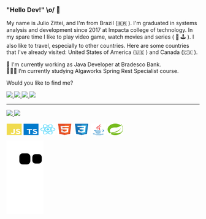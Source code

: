 ### "Hello Dev!" \o/ 👋

My name is Julio Zittei, and I'm from Brazil (🇧🇷 ). I'm graduated in systems analysis and development since 2017 at Impacta college of technology. In my spare time I like to play video game, watch movies and series ( 🎥  🕹 ). I also like to travel, especially to other countries. Here are some countries that I've already visited: United States of America (🇺🇸 ) and Canada (🇨🇦 ).

 🏦 I'm currently working as Java Developer at Bradesco Bank.<br/>
 👨🏻‍💻 I’m currently studying Algaworks Spring Rest Specialist course.
 
 
 Would you like to find me?
 
 <div> 
   <a href="https://instagram.com/juliozittei" target="_blank">
     <img src="https://img.shields.io/badge/-Instagram-%23E4405F?style=for-the-badge&logo=instagram&logoColor=white" target="_blank"/>
  </a>
 	<a href="https://www.twitch.tv/juliozittei" target="_blank">
    <img src="https://img.shields.io/badge/Twitch-9146FF?style=for-the-badge&logo=twitch&logoColor=white" target="_blank"/>
  </a>
  <a href = "mailto:julio.zittei96@gmail.com">
    <img src="https://img.shields.io/badge/-Gmail-%23333?style=for-the-badge&logo=gmail&logoColor=white" target="_blank"/>
  </a>
  <a href="https://www.linkedin.com/in/julio-cesar-zittei-dutra-691919b2" target="_blank">
    <img src="https://img.shields.io/badge/-LinkedIn-%230077B5?style=for-the-badge&logo=linkedin&logoColor=white" target="_blank"/>
  </a> 
</div>
 
 <hr/>

<div>
  <a href="https://github.com/juliozittei">
  <img height="180em" src="https://github-readme-stats.vercel.app/api?username=juliozittei&show_icons=true&theme=dark&include_all_commits=true&count_private=true"/>
  <img height="180em" src="https://github-readme-stats.vercel.app/api/top-langs/?username=juliozittei&layout=compact&langs_count=7&theme=dark"/>
  </a>
</div>

<div style="display: inline_block"><br>
  <img align="center" alt="JavaScript" height="30" width="40" src="https://raw.githubusercontent.com/devicons/devicon/master/icons/javascript/javascript-plain.svg">
  <img align="center" alt="TypesScript" height="30" width="40" src="https://raw.githubusercontent.com/devicons/devicon/master/icons/typescript/typescript-plain.svg">
  <img align="center" alt="React" height="30" width="40" src="https://raw.githubusercontent.com/devicons/devicon/master/icons/react/react-original.svg"/>
  <img align="center" alt="HTML" height="30" width="40" src="https://raw.githubusercontent.com/devicons/devicon/master/icons/html5/html5-original.svg"/>
  <img align="center" alt="CSS" height="30" width="40" src="https://raw.githubusercontent.com/devicons/devicon/master/icons/css3/css3-original.svg"/>
 <img align="center" alt="CSS" height="30" width="40" src="https://raw.githubusercontent.com/devicons/devicon/master/icons/java/java-original.svg"/>
 <img align="center" alt="CSS" height="30" width="40" src="https://raw.githubusercontent.com/devicons/devicon/master/icons/spring/spring-original.svg"/>
</div>

<div style="display: block">
 
   ![Snake animation](https://github.com/juliozittei/juliozittei/blob/output/github-contribution-grid-snake.svg)
  
</div>




